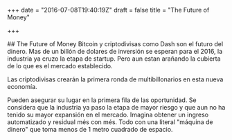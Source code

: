 +++
date = "2016-07-08T19:40:19Z"
draft = false
title = "The Future of Money"

+++
<div class="Information-info">
##   The Future of Money
 Bitcoin y criptodivisas como Dash son el futuro del dinero. Mas de un billón de dolares de inversión se esperan para el 2016, la industria ya cruzo la etapa de startup. Pero aun estan arañando la cubierta de lo que es el mercado establecido. 
 
 Las criptodivisas crearán la primera ronda de multibillonarios en esta nueva economía.
 
Pueden asegurar su lugar en la primera fila de las oportunidad. Se considera que la industria ya paso la etapa de mayor riesgo y que aun no ha tenido su mayor expansión en el mercado. Imagina obtener un ingreso automatizado y residual més con més. Todo con una literal "máquina de dinero" que toma menos de 1 metro cuadrado de espacio.
</div>
